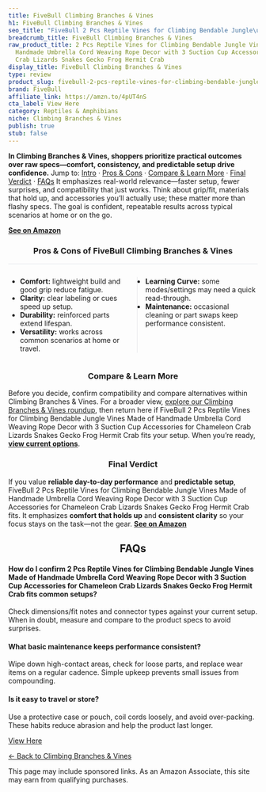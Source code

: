 ```yaml
---
title: FiveBull Climbing Branches & Vines
h1: FiveBull Climbing Branches & Vines
seo_title: "FiveBull 2 Pcs Reptile Vines for Climbing Bendable Jungle\u2026"
breadcrumb_title: FiveBull Climbing Branches & Vines
raw_product_title: 2 Pcs Reptile Vines for Climbing Bendable Jungle Vines Made of
  Handmade Umbrella Cord Weaving Rope Decor with 3 Suction Cup Accessories for Chameleon
  Crab Lizards Snakes Gecko Frog Hermit Crab
display_title: FiveBull Climbing Branches & Vines
type: review
product_slug: fivebull-2-pcs-reptile-vines-for-climbing-bendable-jungle-vines-made-of-d87e8fda
brand: FiveBull
affiliate_link: https://amzn.to/4pUT4nS
cta_label: View Here
category: Reptiles & Amphibians
niche: Climbing Branches & Vines
publish: true
stub: false
---
```


<div id="intro" class="full-width"><p><strong>In Climbing Branches & Vines, shoppers prioritize practical outcomes over raw specs&mdash;comfort, consistency, and predictable setup drive confidence.</strong> Jump to: <a href="#intro">Intro</a> · <a href="#pros-cons">Pros &amp; Cons</a> · <a href="#compare-more">Compare &amp; Learn More</a> · <a href="#verdict">Final Verdict</a> · <a href="#faqs">FAQs</a> It emphasizes real-world relevance&mdash;faster setup, fewer surprises, and compatibility that just works. Think about grip/fit, materials that hold up, and accessories you’ll actually use; these matter more than flashy specs. The goal is confident, repeatable results across typical scenarios at home or on the go.</p><p><a href="https://amzn.to/4pUT4nS" rel="nofollow sponsored noopener" target="_blank"><strong>See on Amazon</strong></a></p></div>
<h3 id="pros-cons" style="text-align:center;">Pros &amp; Cons of FiveBull Climbing Branches & Vines</h3>
<div class="pc-grid" style="display:grid;grid-template-columns:1fr 1fr;gap:16px;border-top:1px solid #e5e7eb;padding-top:12px;">
  <ul>
    <li><strong>Comfort:</strong> lightweight build and good grip reduce fatigue.</li>
    <li><strong>Clarity:</strong> clear labeling or cues speed up setup.</li>
    <li><strong>Durability:</strong> reinforced parts extend lifespan.</li>
    <li><strong>Versatility:</strong> works across common scenarios at home or travel.</li>
  </ul>
  <ul style="border-left:1px solid #e5e7eb;padding-left:16px;">
    <li><strong>Learning Curve:</strong> some modes/settings may need a quick read-through.</li>
    <li><strong>Maintenance:</strong> occasional cleaning or part swaps keep performance consistent.</li>
  </ul>
</div>


<h3 id="compare-more" style="text-align:center;">Compare &amp; Learn More</h3>
<p>Before you decide, confirm compatibility and compare alternatives within Climbing Branches & Vines. For a broader view, <a href="#">explore our Climbing Branches & Vines roundup</a>, then return here if FiveBull 2 Pcs Reptile Vines for Climbing Bendable Jungle Vines Made of Handmade Umbrella Cord Weaving Rope Decor with 3 Suction Cup Accessories for Chameleon Crab Lizards Snakes Gecko Frog Hermit Crab fits your setup. When you’re ready, <a href="https://amzn.to/4pUT4nS" rel="nofollow sponsored noopener" target="_blank"><strong>view current options</strong></a>.</p>

<h3 id="verdict" style="text-align:center;">Final Verdict</h3>
<p>If you value <strong>reliable day-to-day performance</strong> and <strong>predictable setup</strong>, FiveBull 2 Pcs Reptile Vines for Climbing Bendable Jungle Vines Made of Handmade Umbrella Cord Weaving Rope Decor with 3 Suction Cup Accessories for Chameleon Crab Lizards Snakes Gecko Frog Hermit Crab fits. It emphasizes <strong>comfort that holds up</strong> and <strong>consistent clarity</strong> so your focus stays on the task&mdash;not the gear. <a href="https://amzn.to/4pUT4nS" rel="nofollow sponsored noopener" target="_blank"><strong>See on Amazon</strong></a></p>

<h2 id="faqs" style="text-align:center;">FAQs</h2>
<h4><strong>How do I confirm 2 Pcs Reptile Vines for Climbing Bendable Jungle Vines Made of Handmade Umbrella Cord Weaving Rope Decor with 3 Suction Cup Accessories for Chameleon Crab Lizards Snakes Gecko Frog Hermit Crab fits common setups?</strong></h4>
<p>Check dimensions/fit notes and connector types against your current setup. When in doubt, measure and compare to the product specs to avoid surprises.</p>
<h4><strong>What basic maintenance keeps performance consistent?</strong></h4>
<p>Wipe down high-contact areas, check for loose parts, and replace wear items on a regular cadence. Simple upkeep prevents small issues from compounding.</p>
<h4><strong>Is it easy to travel or store?</strong></h4>
<p>Use a protective case or pouch, coil cords loosely, and avoid over-packing. These habits reduce abrasion and help the product last longer.</p>

<p><a class="btn" href="https://amzn.to/4pUT4nS" target="_blank" rel="nofollow sponsored noopener">View Here</a></p>
<p><a href="/roundups/reptiles-amphibians/climbing-branches-vines/">← Back to Climbing Branches & Vines</a></p>
<aside class="disclosure">This page may include sponsored links. As an Amazon Associate, this site may earn from qualifying purchases.</aside>
